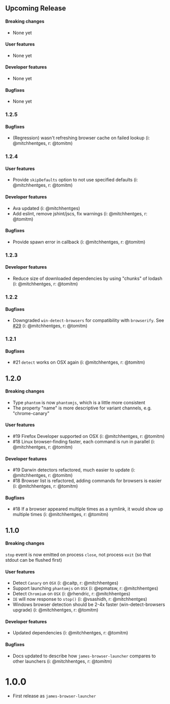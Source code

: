 ## Upcoming Release

#### Breaking changes
- None yet

#### User features
- None yet

#### Developer features
- None yet

#### Bugfixes
- None yet

### 1.2.5

#### Bugfixes
- (Regression) wasn't refreshing browser cache on failed lookup (i: @mitchhentges, r: @tomitm)

### 1.2.4

#### User features
- Provide `skipDefaults` option to not use specified defaults (i: @mitchhentges, r: @tomitm)

#### Developer features
- Ava updated (i: @mitchhentges)
- Add eslint, remove jshint/jscs, fix warnings (i: @mitchhentges, r: @tomitm)

#### Bugfixes
- Provide spawn error in callback (i: @mitchhentges, r: @tomitm)

### 1.2.3

#### Developer features
- Reduce size of downloaded dependencies by using "chunks" of lodash (i: @mitchhentges, r: @tomitm)

### 1.2.2

#### Bugfixes
- Downgraded `win-detect-browsers` for compatibility with `browserify`. See [#29](https://github.com/vweevers/win-detect-browsers/issues/29) (i: @mitchhentges, r: @tomitm)

### 1.2.1

#### Bugfixes
- #21 `detect` works on OSX again (i: @mitchhentges, r: @tomitm)

## 1.2.0

#### Breaking changes
- Type `phantom` is now `phantomjs`, which is a little more consistent
- The property "name" is more descriptive for variant channels, e.g. "chrome-canary"

#### User features
- #19 Firefox Developer supported on OSX (i: @mitchhentges, r: @tomitm)
- #18 Linux browser-finding faster, each command is run in parallel (i: @mitchhentges, r: @tomitm)

#### Developer features
- #19 Darwin detectors refactored, much easier to update (i: @mitchhentges, r: @tomitm)
- #18 Browser list is refactored, adding commands for browsers is easier (i: @mitchhentges, r: @tomitm)

#### Bugfixes
- #18 If a browser appeared multiple times as a symlink, it would show up multiple times (i: @mitchhentges, r: @tomitm)

## 1.1.0

#### Breaking changes
`stop` event is now emitted on process `close`, not process `exit` (so that stdout can be flushed first)

#### User features
- Detect `Canary` on `OSX` (i: @caitp, r: @mitchhentges)
- Support launching `phantomjs` on `OSX` (i: @epmatsw, r: @mitchhentges)
- Detect `Chromium` on `OSX` (i: @rhendric, r: @mitchhentges)
- `IE` will now response to `stop()` (i: @vsashidh, r: @mitchhentges)
- Windows browser detection should be 2-4x faster (win-detect-browsers upgrade) (i: @mitchhentges, r: @tomitm)

#### Developer features
- Updated dependencies (i: @mitchhentges, r: @tomitm)

#### Bugfixes
- Docs updated to describe how `james-browser-launcher` compares to other launchers (i: @mitchhentges, r: @tomitm)

# 1.0.0
- First release as `james-browser-launcher`
